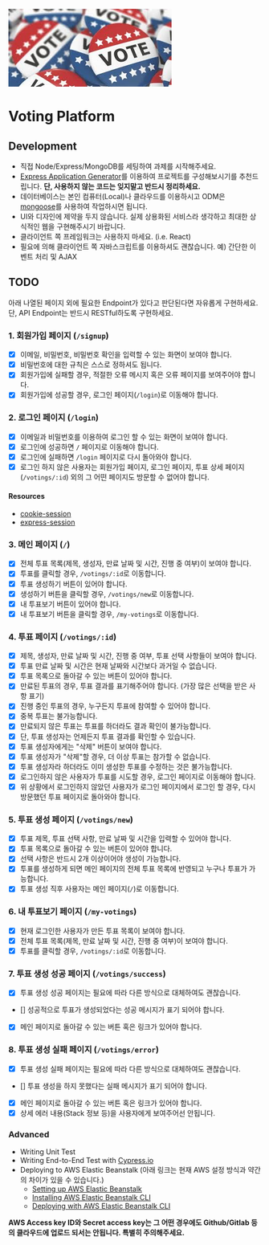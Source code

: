 ![Voting](/voting.jpeg)

# Voting Platform

## Development

- 직접 Node/Express/MongoDB를 세팅하여 과제를 시작해주세요.
- [Express Application Generator](https://expressjs.com/en/starter/generator.html)를 이용하여 프로젝트를 구성해보시기를 추천드립니다. **단, 사용하지 않는 코드는 잊지말고 반드시 정리하세요.**
- 데이터베이스는 본인 컴퓨터(Local)나 클라우드를 이용하시고 ODM은 [mongoose](https://mongoosejs.com/docs/connections.html)를 사용하여 작업하시면 됩니다.
- UI와 디자인에 제약을 두지 않습니다. 실제 상용화된 서비스라 생각하고 최대한 상식적인 웹을 구현해주시기 바랍니다.
- 클라이언트 쪽 프레임워크는 사용하지 마세요. (i.e. React)
- 필요에 의해 클라이언트 쪽 자바스크립트를 이용하셔도 괜찮습니다. 예) 간단한 이벤트 처리 및 AJAX

## TODO

아래 나열된 페이지 외에 필요한 Endpoint가 있다고 판단된다면 자유롭게 구현하세요. 단, API Endpoint는 반드시 RESTful하도록 구현하세요.

### 1. 회원가입 페이지 (`/signup`)

- [x] 이메일, 비밀번호, 비밀번호 확인을 입력할 수 있는 화면이 보여야 합니다.
- [x] 비밀번호에 대한 규칙은 스스로 정하셔도 됩니다.
- [x] 회원가입에 실패할 경우, 적절한 오류 메시지 혹은 오류 페이지를 보여주어야 합니다.
- [x] 회원가입에 성공할 경우, 로그인 페이지(`/login`)로 이동해야 합니다.

### 2. 로그인 페이지 (`/login`)

- [x] 이메일과 비밀번호를 이용하여 로그인 할 수 있는 화면이 보여야 합니다.
- [x] 로그인에 성공하면 `/` 페이지로 이동해야 합니다.
- [x] 로그인에 실패하면 `/login` 페이지로 다시 돌아와야 합니다.
- [x] 로그인 하지 않은 사용자는 회원가입 페이지, 로그인 페이지, 투표 상세 페이지(`/votings/:id`) 외의 그 어떤 페이지도 방문할 수 없어야 합니다.

#### Resources

- [cookie-session](https://expressjs.com/en/resources/middleware/cookie-session.html)
- [express-session](https://expressjs.com/en/resources/middleware/session.html)

### 3. 메인 페이지 (`/`)

- [x] 전체 투표 목록(제목, 생성자, 만료 날짜 및 시간, 진행 중 여부)이 보여야 합니다.
- [x] 투표를 클릭할 경우, `/votings/:id`로 이동합니다.
- [x] 투표 생성하기 버튼이 있어야 합니다.
- [x] 생성하기 버튼을 클릭할 경우, `/votings/new`로 이동합니다.
- [x] 내 투표보기 버튼이 있어야 합니다.
- [x] 내 투표보기 버튼을 클릭할 경우, `/my-votings`로 이동합니다.

### 4. 투표 페이지 (`/votings/:id`)

- [x] 제목, 생성자, 만료 날짜 및 시간, 진행 중 여부, 투표 선택 사항들이 보여야 합니다.
- [x] 투표 만료 날짜 및 시간은 현재 날짜와 시간보다 과거일 수 없습니다.
- [x] 투표 목록으로 돌아갈 수 있는 버튼이 있어야 합니다.
- [x] 만료된 투표의 경우, 투표 결과를 표기해주어야 합니다. (가장 많은 선택을 받은 사항 표기)
- [x] 진행 중인 투표의 경우, 누구든지 투표에 참여할 수 있어야 합니다.
- [x] 중복 투표는 불가능합니다.
- [x] 만료되지 않은 투표는 투표를 하더라도 결과 확인이 불가능합니다.
- [x] 단, 투표 생성자는 언제든지 투표 결과를 확인할 수 있습니다.
- [x] 투표 생성자에게는 "삭제" 버튼이 보여야 합니다.
- [x] 투표 생성자가 "삭제"할 경우, 더 이상 투표는 참가할 수 없습니다.
- [x] 투표 생성자라 하더라도 이미 생성한 투표를 수정하는 것은 불가능합니다.
- [x] 로그인하지 않은 사용자가 투표를 시도할 경우, 로그인 페이지로 이동해야 합니다.
- [x] 위 상황에서 로그인하지 않았던 사용자가 로그인 페이지에서 로그인 할 경우, 다시 방문했던 투표 페이지로 돌아와야 합니다.

### 5. 투표 생성 페이지 (`/votings/new`)

- [x] 투표 제목, 투표 선택 사항, 만료 날짜 및 시간을 입력할 수 있어야 합니다.
- [x] 투표 목록으로 돌아갈 수 있는 버튼이 있어야 합니다.
- [x] 선택 사항은 반드시 2개 이상이어야 생성이 가능합니다.
- [x] 투표를 생성하게 되면 메인 페이지의 전체 투표 목록에 반영되고 누구나 투표가 가능합니다.
- [x] 투표 생성 직후 사용자는 메인 페이지(`/`)로 이동합니다.

### 6. 내 투표보기 페이지 (`/my-votings`)

- [x] 현재 로그인한 사용자가 만든 투표 목록이 보여야 합니다.
- [x] 전체 투표 목록(제목, 만료 날짜 및 시간, 진행 중 여부)이 보여야 합니다.
- [x] 투표를 클릭할 경우, `/votings/:id`로 이동합니다.

### 7. 투표 생성 성공 페이지 (`/votings/success`)

- [x] 투표 생성 성공 페이지는 필요에 따라 다른 방식으로 대체하여도 괜찮습니다.
- [] 성공적으로 투표가 생성되었다는 성공 메시지가 표기 되어야 합니다.
- [x] 메인 페이지로 돌아갈 수 있는 버튼 혹은 링크가 있어야 합니다.

### 8. 투표 생성 실패 페이지 (`/votings/error`)

- [x] 투표 생성 실패 페이지는 필요에 따라 다른 방식으로 대체하여도 괜찮습니다.
- [] 투표 생성을 하지 못했다는 실패 메시지가 표기 되어야 합니다.
- [x] 메인 페이지로 돌아갈 수 있는 버튼 혹은 링크가 있어야 합니다.
- [x] 상세 에러 내용(Stack 정보 등)을 사용자에게 보여주어선 안됩니다.

### Advanced

- Writing Unit Test
- Writing End-to-End Test with [Cypress.io](https://www.cypress.io/)
- Deploying to AWS Elastic Beanstalk (아래 링크는 현재 AWS 설정 방식과 약간의 차이가 있을 수 있습니다.)
  - [Setting up AWS Elastic Beanstalk](https://github.com/vanilla-coding/deploy-with-aws-eb-and-circleci/wiki/Setting-up-AWS-Elastic-Beanstalk)
  - [Installing AWS Elastic Beanstalk CLI](https://github.com/vanilla-coding/deploy-with-aws-eb-and-circleci/wiki/Installing-Elastic-Beanstalk-CLI)
  - [Deploying with AWS Elastic Beanstalk CLI](https://github.com/vanilla-coding/deploy-with-aws-eb-and-circleci/wiki/Deploying-with-Elastic-Beanstalk-CLI)

**AWS Access key ID와 Secret access key는 그 어떤 경우에도 Github/Gitlab 등의 클라우드에 업로드 되서는 안됩니다. 특별히 주의해주세요.**
